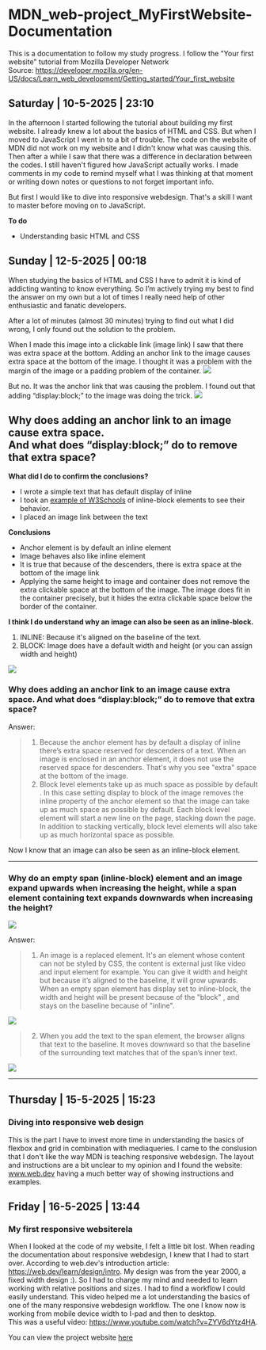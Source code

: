 # MDN_web-project_MyFirstWebsite-Documentation
This is a documentation to follow my study progress.
I follow the "Your first website" tutorial from Mozilla Developer Network <br>
Source: https://developer.mozilla.org/en-US/docs/Learn_web_development/Getting_started/Your_first_website

## Saturday | 10-5-2025 | 23:10
In the afternoon I started following the tutorial about building my first website. I already knew a lot about the basics of HTML and CSS. But when I moved to JavaScript I went in to a bit of trouble. The code on the website of MDN did not work on my website and I didn't know what was causing this. Then after a while I saw that there was a difference in declaration between the codes. I still haven't figured how JavaScript actually works. I made comments in my code to remind myself what I was thinking at that moment or writing down notes or questions to not forget important info.

But first I would like to dive into responsive webdesign. That's a skill I want to master before moving on to JavaScript.

**To do**
- Understanding basic HTML and CSS

## Sunday | 12-5-2025 | 00:18
When studying the basics of HTML and CSS I have to admit it is kind of addicting wanting to know everything. So I’m actively trying my best to find the answer on my own but a lot of times I really need help of other enthusiastic and fanatic developers.

After a lot of minutes (almost 30 minutes) trying to find out what I did wrong, I only found out the solution to the problem.

When I made this image into a clickable link (image link) I saw that there was extra space at the bottom. Adding an anchor link to the image causes extra space at the bottom of the image. I thought it was a problem with the margin of the image or a padding problem of the container.
<img src="https://global.discourse-cdn.com/freecodecamp/original/4X/a/b/8/ab8909c0ee9b48613f5ea831dca3b5aca0cbbb87.jpeg">

But no. It was the anchor link that was causing the problem. I found out that adding “display:block;” to the image was doing the trick.
<img src="https://global.discourse-cdn.com/freecodecamp/original/4X/c/0/a/c0aa938aa46acf85037ed17d87121811faec5125.jpeg">
## Why does adding an anchor link to an image cause extra space.<br> And what does “display:block;” do to remove that extra space?

**What did I do to confirm the conclusions?**

* I wrote a simple text that has default display of inline
* I took an <a href="https://www.w3schools.com/css/tryit.asp?filename=trycss_inline-block_span1">example of W3Schools</a> of inline-block elements to see their behavior. 
* I placed an image link between the text

**Conclusions**
* Anchor element is by default an inline element
* Image behaves also like inline element
* It is true that because of the descenders, there is extra space at the bottom of the image link
* Applying the same height to image and container does not remove the extra clickable space at the bottom of the image. The image does fit in the container precisely, but it hides the extra clickable space below the border of the container.

 **I think I do understand why an image can also be seen as an inline-block.**

1. INLINE: Because it's aligned on the baseline of the text.
2. BLOCK: Image does have a default width and height (or you can assign width and height)

<img src="https://global.discourse-cdn.com/freecodecamp/original/4X/a/2/3/a232efedc621bb9c0315c105e947c1814ceadb92.png">

### Why does adding an anchor link to an image cause extra space. And what does “display:block;” do to remove that extra space?
Answer: 
>1. Because the anchor element has by default a display of inline there’s extra space reserved for descenders of a text. When an image is enclosed in an anchor element, it does not use the reserved space for descenders. That's why you see "extra" space at the bottom of the image.
>2. Block level elements take up as much space as possible by default . In this case setting display to block of the image removes the inline property of the anchor element so that the image can take up as much space as possible by default. Each block level element will start a new line on the page, stacking down the page. In addition to stacking vertically, block level elements will also take up as much horizontal space as possible.

Now I know that an image can also be seen as an inline-block element.
<hr>

### Why do an empty span (inline-block) element and an image expand upwards when increasing the height, while a span element containing text expands downwards when increasing the height?

  <img src="https://global.discourse-cdn.com/freecodecamp/original/4X/1/7/c/17c7c71ebcab4294c98baaf7941c1ace8e07864f.png">
  
Answer:
>1. An image is a replaced element. It's an element whose content can not be styled by CSS, the content is external just like video and input element for example. You can give it width and height but because it’s aligned to the baseline, it will grow upwards. When an empty span element has display set to inline-block, the width and height will be present because of the "block" , and stays on the baseline because of "inline".
<img src="https://global.discourse-cdn.com/freecodecamp/original/4X/0/d/f/0dfb5343958463b85a9c0d1cb33a6b147f9dabf0.png">

>2. When you add the text to the span element, the browser aligns that text to the baseline. It moves downward so that the baseline of the surrounding text matches that of the span’s inner text.
<img src="https://global.discourse-cdn.com/freecodecamp/original/4X/d/b/8/db80f4c8dc1a2cac84542e186c6397a9800fbb3f.png">

<hr>

## Thursday | 15-5-2025 | 15:23
### Diving into responsive web design
This is the part I have to invest more time in understanding the basics of flexbox and grid in combination with mediaqueries. I came to the conslusion that I don't like the way MDN is teaching responsive webdesign. The layout and instructions are a bit unclear to my opinion and I found the website: <a href="https://web.dev/learn/design/welcome" alt="Link to webpage">www.web.dev</a> having a much better way of showing instructions and examples.

## Friday | 16-5-2025 | 13:44
### My first responsive websiterela
When I looked at the code of my website, I felt a little bit lost. When reading the documentation about responsive webdesign, I knew that I had to start over. According to web.dev's introduction article: https://web.dev/learn/design/intro. My design was from the year 2000, a fixed width design :). So I had to change my mind and needed to learn working with relative positions and sizes. I had to find a workflow I could easily understand. This video helped me a lot understanding the basics of one of the many responsive webdesign workflow. The one I know now is working from mobile device width to I-pad and then to desktop. <br>This was a useful video: https://www.youtube.com/watch?v=ZYV6dYtz4HA.

You can view the project website <a href="https://codepen.io/collection/YwPReM">here</a>









